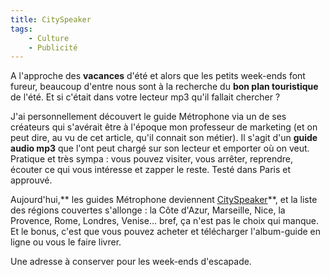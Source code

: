 ```yaml
---
title: CitySpeaker
tags:
    - Culture
    - Publicité
---
```


A l'approche des **vacances** d'été et alors que les petits week-ends font
fureur, beaucoup d'entre nous sont à la recherche du **bon plan touristique** de
l'été. Et si c'était dans votre lecteur mp3 qu'il fallait chercher ?

J'ai personnellement découvert le guide Métrophone via un de ses créateurs qui
s'avérait être à l'époque mon professeur de marketing (et on peut dire, au vu de
cet article, qu'il connait son métier). Il s'agit d'un **guide audio mp3** que
l'ont peut chargé sur son lecteur et emporter où on veut. Pratique et très sympa
: vous pouvez visiter, vous arrêter, reprendre, écouter ce qui vous intéresse et
zapper le reste. Testé dans Paris et approuvé.

Aujourd'hui,** les guides Métrophone deviennent
[CitySpeaker](http://amis.cityspeaker.fr/)**, et la liste des régions couvertes
s'allonge : la Côte d'Azur, Marseille, Nice, la Provence, Rome, Londres, Venise…
bref, ça n'est pas le choix qui manque. Et le bonus, c'est que vous pouvez
acheter et télécharger l'album-guide en ligne ou vous le faire livrer.

Une adresse à conserver pour les week-ends d'escapade.

[](http://amis.cityspeaker.fr/)
